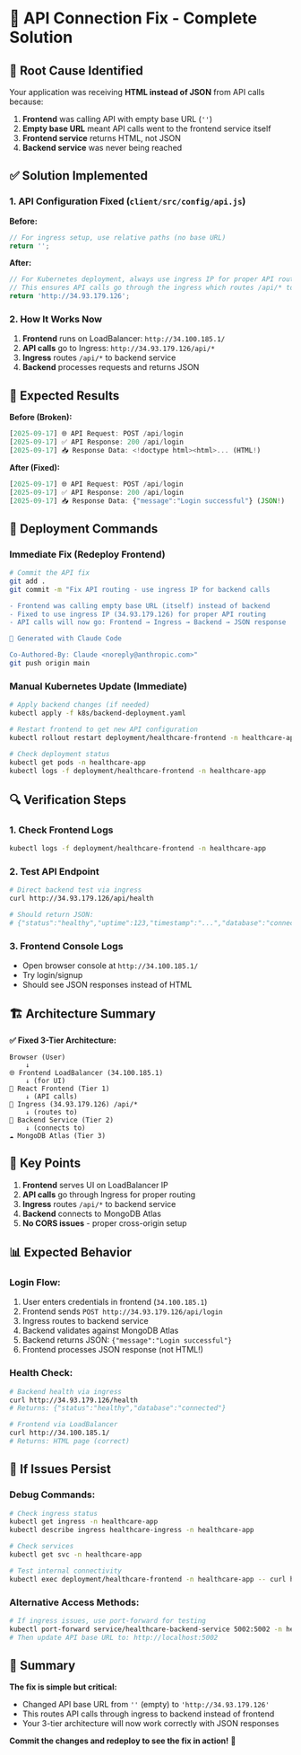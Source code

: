 # 🔧 API Connection Fix - Complete Solution

## 🚨 **Root Cause Identified**

Your application was receiving **HTML instead of JSON** from API calls because:

1. **Frontend** was calling API with empty base URL (`''`)
2. **Empty base URL** meant API calls went to the frontend service itself
3. **Frontend service** returns HTML, not JSON
4. **Backend service** was never being reached

## ✅ **Solution Implemented**

### **1. API Configuration Fixed (`client/src/config/api.js`)**

**Before:**
```javascript
// For ingress setup, use relative paths (no base URL)
return '';
```

**After:**
```javascript
// For Kubernetes deployment, always use ingress IP for proper API routing
// This ensures API calls go through the ingress which routes /api/* to backend
return 'http://34.93.179.126';
```

### **2. How It Works Now**

1. **Frontend** runs on LoadBalancer: `http://34.100.185.1/`
2. **API calls** go to Ingress: `http://34.93.179.126/api/*`
3. **Ingress** routes `/api/*` to backend service
4. **Backend** processes requests and returns JSON

## 🎯 **Expected Results**

**Before (Broken):**
```javascript
[2025-09-17] 🌐 API Request: POST /api/login
[2025-09-17] ✅ API Response: 200 /api/login
[2025-09-17] 📥 Response Data: <!doctype html><html>... (HTML!)
```

**After (Fixed):**
```javascript
[2025-09-17] 🌐 API Request: POST /api/login
[2025-09-17] ✅ API Response: 200 /api/login
[2025-09-17] 📥 Response Data: {"message":"Login successful"} (JSON!)
```

## 🚀 **Deployment Commands**

### **Immediate Fix (Redeploy Frontend)**
```bash
# Commit the API fix
git add .
git commit -m "Fix API routing - use ingress IP for backend calls

- Frontend was calling empty base URL (itself) instead of backend
- Fixed to use ingress IP (34.93.179.126) for proper API routing
- API calls will now go: Frontend → Ingress → Backend → JSON response

🚀 Generated with Claude Code

Co-Authored-By: Claude <noreply@anthropic.com>"
git push origin main
```

### **Manual Kubernetes Update (Immediate)**
```bash
# Apply backend changes (if needed)
kubectl apply -f k8s/backend-deployment.yaml

# Restart frontend to get new API configuration
kubectl rollout restart deployment/healthcare-frontend -n healthcare-app

# Check deployment status
kubectl get pods -n healthcare-app
kubectl logs -f deployment/healthcare-frontend -n healthcare-app
```

## 🔍 **Verification Steps**

### **1. Check Frontend Logs**
```bash
kubectl logs -f deployment/healthcare-frontend -n healthcare-app
```

### **2. Test API Endpoint**
```bash
# Direct backend test via ingress
curl http://34.93.179.126/api/health

# Should return JSON:
# {"status":"healthy","uptime":123,"timestamp":"...","database":"connected"}
```

### **3. Frontend Console Logs**
- Open browser console at `http://34.100.185.1/`
- Try login/signup
- Should see JSON responses instead of HTML

## 🏗️ **Architecture Summary**

**✅ Fixed 3-Tier Architecture:**
```
Browser (User)
    ↓
🌐 Frontend LoadBalancer (34.100.185.1)
    ↓ (for UI)
📱 React Frontend (Tier 1)
    ↓ (API calls)
🔗 Ingress (34.93.179.126) /api/*
    ↓ (routes to)
🔧 Backend Service (Tier 2)
    ↓ (connects to)
☁️ MongoDB Atlas (Tier 3)
```

## 🎯 **Key Points**

1. **Frontend** serves UI on LoadBalancer IP
2. **API calls** go through Ingress for proper routing
3. **Ingress** routes `/api/*` to backend service
4. **Backend** connects to MongoDB Atlas
5. **No CORS issues** - proper cross-origin setup

## 📊 **Expected Behavior**

### **Login Flow:**
1. User enters credentials in frontend (`34.100.185.1`)
2. Frontend sends `POST http://34.93.179.126/api/login`
3. Ingress routes to backend service
4. Backend validates against MongoDB Atlas
5. Backend returns JSON: `{"message":"Login successful"}`
6. Frontend processes JSON response (not HTML!)

### **Health Check:**
```bash
# Backend health via ingress
curl http://34.93.179.126/health
# Returns: {"status":"healthy","database":"connected"}

# Frontend via LoadBalancer
curl http://34.100.185.1/
# Returns: HTML page (correct)
```

## 🚨 **If Issues Persist**

### **Debug Commands:**
```bash
# Check ingress status
kubectl get ingress -n healthcare-app
kubectl describe ingress healthcare-ingress -n healthcare-app

# Check services
kubectl get svc -n healthcare-app

# Test internal connectivity
kubectl exec deployment/healthcare-frontend -n healthcare-app -- curl http://healthcare-backend-service:5002/health
```

### **Alternative Access Methods:**
```bash
# If ingress issues, use port-forward for testing
kubectl port-forward service/healthcare-backend-service 5002:5002 -n healthcare-app
# Then update API base URL to: http://localhost:5002
```

## 🎉 **Summary**

**The fix is simple but critical:**
- Changed API base URL from `''` (empty) to `'http://34.93.179.126'`
- This routes API calls through ingress to backend instead of frontend
- Your 3-tier architecture will now work correctly with JSON responses

**Commit the changes and redeploy to see the fix in action!** 🚀